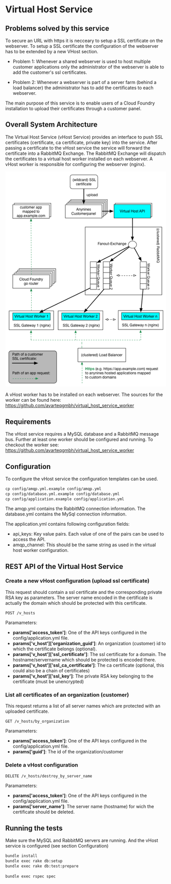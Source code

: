 # Virtual Host Service

## Problems solved by this service

To secure an URL with https it is necceary to setup a SSL certificate on the webserver. To setup a SSL certificate the configuration of the webserver has to be extended by a new VHost section. 

- Problem 1: Whenever a shared webserver is used to host multiple customer applications only the administrator of the webserver is able to add the customer's ssl certificates.

- Problem 2: Whenever a webserver is part of a server farm (behind a load balancer) the administrator has to add the certificates to each webserver.

The main purpose of this service is to enable users of a Cloud Foundry installation to upload their certificates through a customer panel.

## Overall System Architecture

The Virtual Host Service (vHost Service) provides an interface to push SSL certificates (certificate, ca certificate, private key) into the service. After passing a certificate to the vHost service the service will forward the certificate into a RabbitMQ Exchange. The RabbitMQ Exchange will dispatch the certificates to a virtual host worker installed on each webserver. A vHost worker is responsible for configuring the webserver (nginx).

![an image](/doc/overall_architecture.png)

A vHost worker has to be installed on each webserver. The sources for the worker can be found here:
https://github.com/avarteqgmbh/virtual_host_service_worker


## Requirements

The vHost service requires a MySQL database and a RabbitMQ message bus. Further at least one worker should be configured and running.
To checkout the worker see: https://github.com/avarteqgmbh/virtual_host_service_worker

## Configuration

To configure the vHost service the configuration templates can be used.

```
cp config/amqp.yml.example config/amqp.yml
cp config/database.yml.example config/database.yml
cp config/application.example config/application.yml
```

The amqp.yml contains the RabbitMQ connection information. 
The database.yml contains the MySql connection information.

The application.yml contains following configuration fields:

- api_keys: Key value pairs. Each value of one of the pairs can be used to access the API. 
- amqp_channel: This should be the same string as used in the virtual host worker configuration.

## REST API of the Virtual Host Service 

### Create a new vHost configuration (upload ssl certificate)

This request should contain a ssl certificate and the corresponding private RSA key as parameters. The server name encoded in the certificate is actually the domain which should be protected with this certificate.

```
POST /v_hosts
```

Paramameters: 
	
- **params['access_token']**: One of the API keys configured in the config/application.yml file.
- **params['v_host']['organization_guid']**: An organization (customer) id to which the certificate belongs (optional).
- **params['v_host']['ssl_certificate']**: The ssl certificate for a domain. The hostname/servername which should be protected is encoded there.
- **params['v_host']['ssl_ca_certificate']**: The ca certificate (optional, this could also be a chain of certificates)
- **params['v_host']['ssl_key']**: The private RSA key belonging to the certificate (must be unencrypted)

### List all certificates of an organization (customer)

This request returns a list of all server names which are protected with an uploaded certificate.

```
GET /v_hosts/by_organization
```

Paramameters:

- **params['access_token']**: One of the API keys configured in the config/application.yml file.
- **params['guid']**: The id of the organization/customer

### Delete a vHost configuration

```
DELETE /v_hosts/destroy_by_server_name
```

Paramameters:

- **params['access_token']**: One of the API keys configured in the config/application.yml file.
- **params['server_name']**: The server name (hostname) for wich the certificate should be deleted.


## Running the tests

Make sure the MySQL and RabbitMQ servers are running. And the vHost service is configured (see section Configuration)

```
bundle install
bundle exec rake db:setup
bundle exec rake db:test:prepare

bundle exec rspec spec
```



